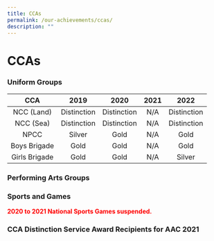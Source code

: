 ```yaml
---
title: CCAs
permalink: /our-achievements/ccas/
description: ""
---
```

# CCAs

### Uniform Groups

|      CCA      |     2019    |     2020    | 2021 |     2022    |
|:--------:|:---------:|:-----------:|:----:|:-----------:|
|   NCC (Land)  | Distinction | Distinction |  N/A | Distinction |
|   NCC (Sea)   | Distinction | Distinction |  N/A | Distinction |
|      NPCC     |    Silver   |     Gold    |  N/A |     Gold    |
|  Boys Brigade |     Gold    |     Gold    |  N/A |     Gold    |
| Girls Brigade |     Gold    |     Gold    |  N/A |    Silver   |

### Performing Arts Groups

### Sports and Games

<span style = "color: red"><b>2020 to 2021 National Sports Games suspended.</b></span>

### CCA Distinction Service Award Recipients for AAC 2021
